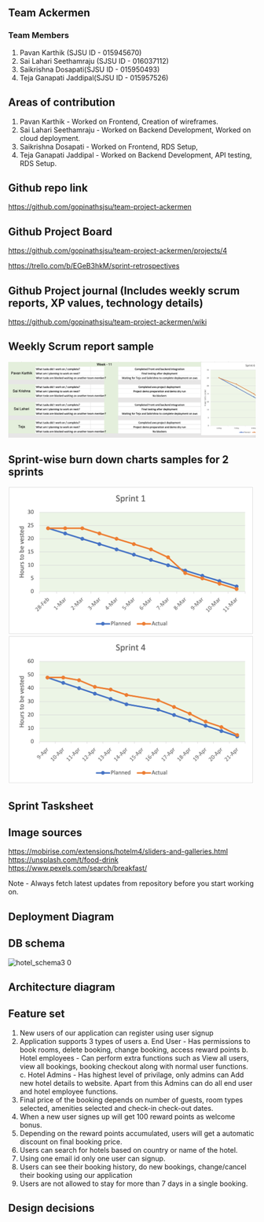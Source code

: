 ## Team Ackermen

### Team Members

1. Pavan Karthik (SJSU ID - 015945670)
2. Sai Lahari Seethamraju (SJSU ID - 016037112)
3. Saikrishna Dosapati(SJSU ID - 015950493)
4. Teja Ganapati Jaddipal(SJSU ID - 015957526)


## Areas of contribution

1. Pavan Karthik - Worked on Frontend, Creation of wireframes.
2. Sai Lahari Seethamraju  - Worked on Backend Development, Worked on cloud deployment.
3. Saikrishna Dosapati - Worked on Frontend, RDS Setup,
4. Teja Ganapati Jaddipal - Worked on Backend Development, API testing, RDS Setup.

## Github repo link
https://github.com/gopinathsjsu/team-project-ackermen

## Github Project Board
https://github.com/gopinathsjsu/team-project-ackermen/projects/4

https://trello.com/b/EGeB3hkM/sprint-retrospectives


## Github Project journal (Includes weekly scrum reports, XP values, technology details)
https://github.com/gopinathsjsu/team-project-ackermen/wiki

## Weekly Scrum report sample
<img src="/webpages/Weekly_Scrum_Report.png" alt="Sprint 4 Burn down chart" title="Sprint 4 Burn down chart" style="display: inline-block; margin-right: 0 auto; width: 800px">

## Sprint-wise burn down charts samples for 2 sprints
<img src="/BurnDownCharts/Sprint_1.png" alt="Sprint 1 Burn down chart" title="Sprint 1 Burn down chart" style="display: inline-block; margin-left: 0 auto; width: 500px">
<img src="/BurnDownCharts/Sprint_4.png" alt="Sprint 4 Burn down chart" title="Sprint 4 Burn down chart" style="display: inline-block; margin-right: 0 auto; width: 500px">

## Sprint Tasksheet



## Image sources

https://mobirise.com/extensions/hotelm4/sliders-and-galleries.html
https://unsplash.com/t/food-drink
https://www.pexels.com/search/breakfast/


Note - Always fetch latest updates from repository before you start working on.

## Deployment Diagram

## DB schema

![hotel_schema3 0](https://user-images.githubusercontent.com/13237444/167969704-6c505a65-07da-4d3a-bdd4-d8ece0aba9fa.png)


## Architecture diagram

## Feature set

1. New users of our application can register using user signup
2. Application supports 3 types of users
      a. End User - Has permissions to book rooms, delete booking, change booking, access reward points
      b. Hotel employees - Can perform extra functions such as View all users, view all bookings, booking checkout along with normal user functions.
      c. Hotel Admins - Has highest level of privilage, only admins can Add new hotel details to website. Apart from this Admins can do all end user and hotel employee functions.
3. Final price of the booking depends on number of guests, room types selected, amenities selected and check-in check-out dates.
4. When a new user signes up will get 100 reward points as welcome bonus.
5. Depending on the reward points accumulated, users will get a automatic discount on final booking price.
6. Users can search for hotels based on country or name of the hotel.
7. Using one email id only one user can signup.
8. Users can see their booking history, do new bookings, change/cancel their booking using our application
9. Users are not allowed to stay for more than 7 days in a single booking.

## Design decisions

